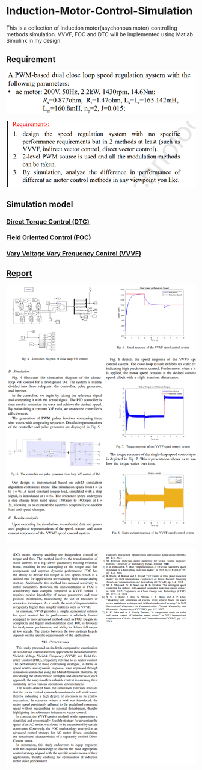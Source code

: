 # Induction-Motor-Control-Simulation
This is a collection of Induction motor(asychonous motor) controlling methods simulation. VVVF, FOC and DTC will be implemented using Matlab Simulink in my design.

## Requirement 

![image-20231206233333922](README.assets/image-20231206233333922.png)

![image-20231206233353144](README.assets/image-20231206233353144.png)

## Simulation model

### [Direct Torque Control (DTC)](Project/DTC/DTC.slx)

### [Field Oriented Control (FOC)](Project/FOC/foc.slx)

### [Vary Voltage Vary Frequency Control (VVVF)](Project/VVVF)

## [Report](Induction_Motor_Simulation_Report.pdf)

![](README.assets/image-20231206233946936.png)

![image-20231206233957872](README.assets/image-20231206233957872.png)
